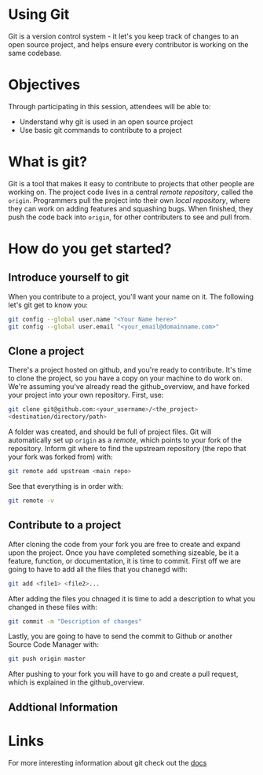 # Using Git
Git is a version control system - it let's you keep track of changes to an open
source project, and helps ensure every contributor is working on the same
codebase.

# Objectives
Through participating in this session, attendees will be able to:
* Understand why git is used in an open source project
* Use basic git commands to contribute to a project

# What is git?
Git is a tool that makes it easy to contribute to projects that other people are
working on. The project code lives in a central _remote repository_, called the 
`origin`. Programmers pull the project into their own _local repository_,
where they can work on adding features and squashing bugs. When finished, they
push the code back into `origin`, for other contributers to see and pull from.

# How do you get started?
## Introduce yourself to git
When you contribute to a project, you'll want your name on it. The following
let's git get to know you:
```bash
git config --global user.name "<Your Name here>"
git config --global user.email "<your_email@domainname.com>"
```

## Clone a project
There's a project hosted on github, and you're ready to contribute. It's time to
clone the project, so you have a copy on your machine to do work on. We're
assuming you've already read the github\_overview, and have forked your project
into your own repository. First, use:
```bash
git clone git@github.com:<your_username>/<the_project>
<destination/directory/path>
```
A folder was created, and should be full of project files. Git will
automatically set up `origin` as a _remote_, which points to your fork of the
repository. Inform git where to find the upstream repository (the repo that your
fork was forked from) with:
```bash
git remote add upstream <main repo>
```
See that everything is in order with:
```bash
git remote -v
```

## Contribute to a project
After cloning the code from your fork you are free to create and expand upon the
project. Once you have completed something sizeable, be it a feature, function,
or documentation, it is time to commit. First off we are going to have to add all
the files that you chanegd with:
```bash
git add <file1> <file2>...
```
After adding the files you chnaged it is time to add a description to what you
changed in these files with:
```bash
git commit -m "Description of changes"
```
Lastly, you are going to have to send the commit to Github or another Source Code
Manager with:
```bash
git push origin master
```
After pushing to your fork you will have to go and create a pull request, which is
explained in the github\_overview.

## Addtional Information
# Links
For more interesting information about git check out the [docs](https://git-scm.com/)
